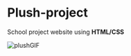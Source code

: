 # Plush-project
School project website using **HTML/CSS**

![plushGIF](https://user-images.githubusercontent.com/34774750/210175587-f53080b9-22ea-4186-ada6-db1618f79a89.gif)

